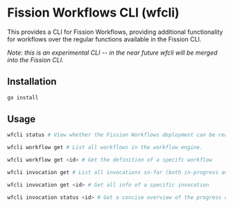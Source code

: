 # Fission Workflows CLI (wfcli)

This provides a CLI for Fission Workflows, providing additional functionality for workflows over the regular functions 
available in the Fission CLI.

_Note: this is an experimental CLI -- in the near future wfcli will be merged into the Fission CLI._

## Installation
```bash
go install
``` 

## Usage
```bash
wfcli status # View whether the Fission Workflows deployment can be reached.

wfcli workflow get # List all workflows in the workflow engine.

wfcli workflow get <id> # Get the definition of a specifc workflow

wfcli invocation get # List all invocations so-far (both in-progress and finished)

wfcli invocation get <id> # Get all info of a specific invocation

wfcli invocation status <id> # Get a concise overview of the progress of an invocation 
```
